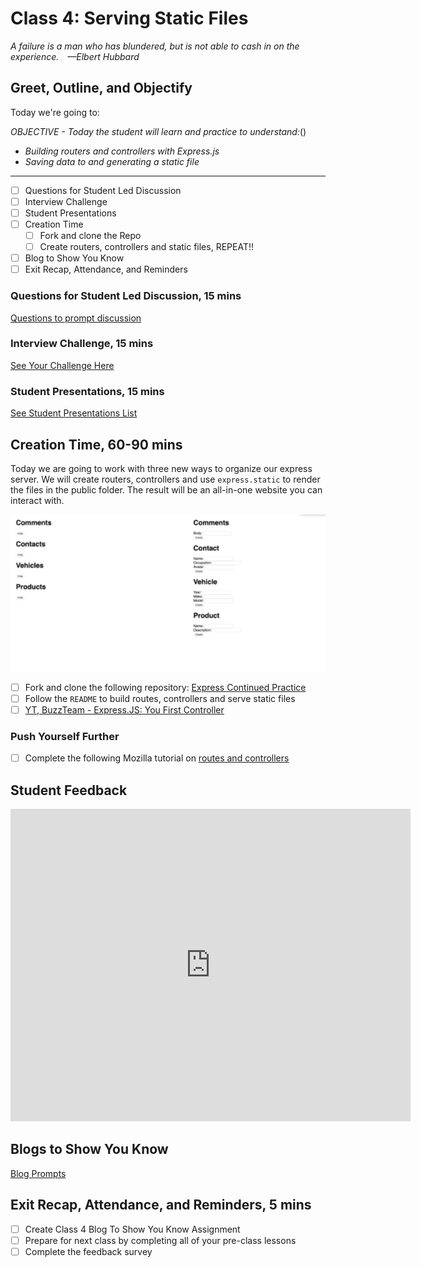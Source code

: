 # Class 4: Serving Static Files

<!-- ! HIDE FROM STUDENT; INSTRUCTOR ONLY CONTENT -->
<!-- ## Instructor Only Content - HIDE FROM STUDENTS -->

<!-- ! END INSTRUCTOR ONLY CONTENT -->

*A failure is a man who has blundered, but is not able to cash in on the experience. —Elbert Hubbard*

## Greet, Outline, and Objectify

<!-- SMART: Specific, Measurable, Attainable, Relevant, and Timely. -->
<!-- https://examples.yourdictionary.com/well-written-examples-of-learning-objectives.html -->

Today we're going to:
  
*OBJECTIVE - Today the student will learn and practice to understand:*()

* *Building routers and controllers with Express.js*
* *Saving data to and generating a static file*

*****

- [ ] Questions for Student Led Discussion
- [ ] Interview Challenge
- [ ] Student Presentations
- [ ] Creation Time
    - [ ]  Fork and clone the Repo
    - [ ]  Create routers, controllers and static files, REPEAT!!
- [ ] Blog to Show You Know
- [ ] Exit Recap, Attendance, and Reminders

### Questions for Student Led Discussion, 15 mins
<!-- This section should be structured with the 5E model: https://lesley.edu/article/empowering-students-the-5e-model-explained -->

[Questions to prompt discussion](./../additionalResources/questionsForDiscussion/qfd-class-4.md)

### Interview Challenge, 15 mins
<!-- The last two E happen here: elaborate and evaluate  -->
<!-- this sections should have a challenge that can be solved with the skills they've learned since their last class. -->
<!-- ! HIDDEN CONTENT: INSTRUCTOR ONLY -->
[See Your Challenge Here](./../additionalResources/interviewChallenges.md)
<!-- ! END HIDDEN CONTENT: INSTRUCTOR ONLY -->

### Student Presentations, 15 mins

[See Student Presentations List](./../additionalResources/studentPresentations.md)

## Creation Time, 60-90 mins

Today we are going to work with three new ways to organize our express server. We will create routers, controllers and use `express.static` to render the files in the public folder. The result will be an all-in-one website you can interact with.

![express-static-files-example-screenshot](./../images/express-static-files-example-screenshot.png)

- [ ] Fork and clone the following repository: [Express Continued Practice](https://github.com/AustinCodingAcademy/311_wk2_day2_express-continued)
- [ ] Follow the `README` to build routes, controllers and serve static files
- [ ] [YT, BuzzTeam - Express.JS: You First Controller](https://youtu.be/R30BJ-XBthI)

<!-- ! Video Content:  (width="655" height="368", ratio 1.77) -->

### Push Yourself Further

- [ ] Complete the following Mozilla tutorial on [routes and controllers](https://developer.mozilla.org/en-US/docs/Learn/Server-side/Express_Nodejs/routes)

## Student Feedback

<iframe src="https://docs.google.com/forms/d/e/1FAIpQLScjuL10i2xFGMWRwkjtgAL8F1Y5ipMPPjtTCDzkO1ZBcxUYZA/viewform?embedded=true" width="640" height="500" frameborder="0" marginheight="0" marginwidth="0">Loading…</iframe>

## Blogs to Show You Know

[Blog Prompts](./../additionalResources/blogPrompts.md)

## Exit Recap, Attendance, and Reminders, 5 mins


- [ ] Create Class 4 Blog To Show You Know Assignment
- [ ] Prepare for next class by completing all of your pre-class lessons
- [ ] Complete the feedback survey

<!-- <iframe id="openedx-zollege" src="https://openedx.zollege.com/feedback" style="width: 100%; height: 500px; border: 0">Browser not compatible.</iframe>
<script src="https://openedx.zollege.com/assets/index.js" type="application/javascript"></script> -->

<!-- TODO Create 3 question exit questions -->

<!-- TODO INSERT Student Feedback From -->

<!-- TODO INSERT *HIDDEN* Instructor Feedback Form -->

